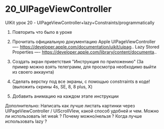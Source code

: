 # 20_UIPageViewController
UIKit урок 20 - UIPageViewController+lazy+Constraints/programmatically

1) Повторить что было в уроке

2) Прочитать официальную документацию Apple
UIPageViewController —- https://developer.apple.com/documentation/uikit/uipag..
Lazy Stored Properties —- https://developer.apple.com/library/content/documenta..

3) Создать экран приветствия "Инструкция по приложению" (За пример можно взять телеграмм, для просмотра необходимо выйти из своего аккаунта)

4) Сделать верстку под все экраны, с помощью constrraints в коде! (выложить скрины 4s, SE, 8, 8 plus, X)

5) Добавить анимацию на каждом этапе инструкции

Дополнительно: Написать как лучше листать картинки через UIPageViewController / UIScrollVIew, какой способ удобней и чем. Можно ли использовать let weak ? Почему можно/нельзя ? Когда лучше использовать lazy ?
